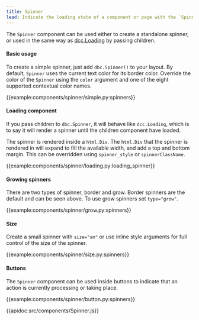 ```yaml
---
title: Spinner
lead: Indicate the loading state of a component or page with the `Spinner` component.
---
```


The `Spinner` component can be used either to create a standalone spinner, or used in the same way as [dcc.Loading](https://dash.plot.ly/dash-core-components/loading) by passing children.

#### Basic usage

To create a simple spinner, just add `dbc.Spinner()` to your layout. By default, `Spinner` uses the current text color for its border color. Override the color of the `Spinner` using the `color` argument and one of the eight supported contextual color names.

{{example:components/spinner/simple.py:spinners}}

#### Loading component

If you pass children to `dbc.Spinner`, it will behave like `dcc.Loading`, which is to say it will render a spinner until the children component have loaded.

The spinner is rendered inside a `html.Div`. The `html.Div` that the spinner is rendered in will expand to fill the available width, and add a top and bottom margin. This can be overridden using `spinner_style` or `spinnerClassName`.

{{example:components/spinner/loading.py:loading_spinner}}

#### Growing spinners

There are two types of spinner, border and grow. Border spinners are the default and can be seen above. To use grow spinners set `type="grow"`.

{{example:components/spinner/grow.py:spinners}}

#### Size

Create a small spinner with `size="sm"` or use inline style arguments for full control of the size of the spinner.

{{example:components/spinner/size.py:spinners}}

#### Buttons

The `Spinner` component can be used inside buttons to indicate that an action is currently processing or taking place.

{{example:components/spinner/button.py:spinners}}

{{apidoc:src/components/Spinner.js}}
